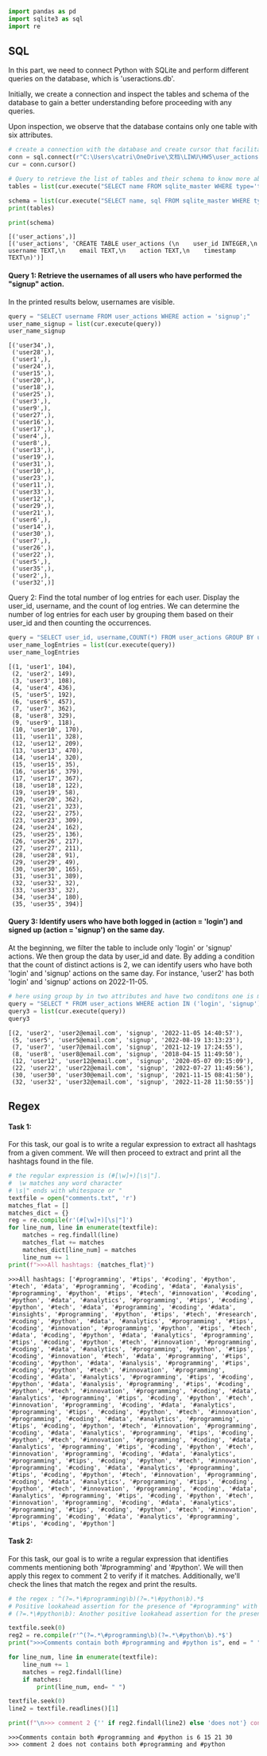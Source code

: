 ```python
import pandas as pd
import sqlite3 as sql
import re
```

##  SQL

In this part, we need to connect Python with SQLite and perform different queries on the database, which is 'useractions.db'. 

Initially, we create a connection and inspect the tables and schema of the database to gain a better understanding before proceeding with any queries.

Upon inspection, we observe that the database contains only one table with six attributes.


```python
# create a connection with the database and create cursor that facilitates the interaction with the database
conn = sql.connect(r"C:\Users\catri\OneDrive\文档\LIWU\HW5\user_actions.db")
cur = conn.cursor()

# Query to retrieve the list of tables and their schema to know more about the database
tables = list(cur.execute("SELECT name FROM sqlite_master WHERE type='table';"))

schema = list(cur.execute("SELECT name, sql FROM sqlite_master WHERE type='table';"))
print(tables)

print(schema)
```

    [('user_actions',)]
    [('user_actions', 'CREATE TABLE user_actions (\n    user_id INTEGER,\n    username TEXT,\n    email TEXT,\n    action TEXT,\n    timestamp TEXT\n)')]
    

#### Query 1: Retrieve the usernames of all users who have performed the "signup" action.
In the printed results below, usernames are visible.


```python
query = "SELECT username FROM user_actions WHERE action = 'signup';"
user_name_signup = list(cur.execute(query))
user_name_signup
```




    [('user34',),
     ('user28',),
     ('user1',),
     ('user24',),
     ('user15',),
     ('user20',),
     ('user18',),
     ('user25',),
     ('user3',),
     ('user9',),
     ('user27',),
     ('user16',),
     ('user17',),
     ('user4',),
     ('user8',),
     ('user13',),
     ('user19',),
     ('user31',),
     ('user10',),
     ('user23',),
     ('user11',),
     ('user33',),
     ('user12',),
     ('user29',),
     ('user21',),
     ('user6',),
     ('user14',),
     ('user30',),
     ('user7',),
     ('user26',),
     ('user22',),
     ('user5',),
     ('user35',),
     ('user2',),
     ('user32',)]



Query 2: Find the total number of log entries for each user. Display the user_id, username, 
and the count of log entries.
We can determine the number of log entries for each user by grouping them based on their user_id and then counting the occurrences.


```python
query = "SELECT user_id, username,COUNT(*) FROM user_actions GROUP BY user_id;" 
user_name_logEntries = list(cur.execute(query))
user_name_logEntries
```




    [(1, 'user1', 104),
     (2, 'user2', 149),
     (3, 'user3', 108),
     (4, 'user4', 436),
     (5, 'user5', 192),
     (6, 'user6', 457),
     (7, 'user7', 362),
     (8, 'user8', 329),
     (9, 'user9', 118),
     (10, 'user10', 170),
     (11, 'user11', 328),
     (12, 'user12', 209),
     (13, 'user13', 470),
     (14, 'user14', 320),
     (15, 'user15', 35),
     (16, 'user16', 379),
     (17, 'user17', 367),
     (18, 'user18', 122),
     (19, 'user19', 58),
     (20, 'user20', 362),
     (21, 'user21', 323),
     (22, 'user22', 275),
     (23, 'user23', 309),
     (24, 'user24', 162),
     (25, 'user25', 136),
     (26, 'user26', 217),
     (27, 'user27', 211),
     (28, 'user28', 91),
     (29, 'user29', 49),
     (30, 'user30', 165),
     (31, 'user31', 389),
     (32, 'user32', 32),
     (33, 'user33', 32),
     (34, 'user34', 180),
     (35, 'user35', 394)]



#### Query 3: Identify users who have both logged in (action = 'login') and signed up (action = 'signup') on the same day. 
At the beginning, we filter the table to include only 'login' or 'signup' actions. We then group the data by user_id and date. By adding a condition that the count of distinct actions is 2, we can identify users who have both 'login' and 'signup' actions on the same day. For instance, 'user2' has both 'login' and 'signup' actions on 2022-11-05.


```python
# here using group by in two attributes and have two conditons one is made by "WHERE", the other is by "HAVING"
query = "SELECT * FROM user_actions WHERE action IN ('login', 'signup') GROUP BY user_id, DATE(timestamp) HAVING COUNT(DISTINCT action) = 2 ;" 
query3 = list(cur.execute(query))
query3
```




    [(2, 'user2', 'user2@email.com', 'signup', '2022-11-05 14:40:57'),
     (5, 'user5', 'user5@email.com', 'signup', '2022-08-19 13:13:23'),
     (7, 'user7', 'user7@email.com', 'signup', '2021-12-19 17:24:55'),
     (8, 'user8', 'user8@email.com', 'signup', '2018-04-15 11:49:50'),
     (12, 'user12', 'user12@email.com', 'signup', '2020-05-07 09:15:09'),
     (22, 'user22', 'user22@email.com', 'signup', '2022-07-27 11:49:56'),
     (30, 'user30', 'user30@email.com', 'signup', '2021-11-15 08:41:50'),
     (32, 'user32', 'user32@email.com', 'signup', '2022-11-28 11:50:55')]



## Regex

#### Task 1:  
For this task, our goal is to write a regular expression to extract all hashtags from a given comment. We will then proceed to extract and print all the hashtags found in the file.


```python
# the regular expression is (#[\w]+)[\s|"]. 
#  \w matches any word character
# \s|" ends with whitespace or " 
textfile = open("comments.txt", 'r')
matches_flat = []
matches_dict = {}
reg = re.compile(r'(#[\w]+)[\s|"]')
for line_num, line in enumerate(textfile):
    matches = reg.findall(line)
    matches_flat += matches
    matches_dict[line_num] = matches
    line_num += 1
print(f">>>All hashtags: {matches_flat}")

```

    >>>All hashtags: ['#programming', '#tips', '#coding', '#python', '#tech', '#data', '#programming', '#coding', '#data', '#analysis', '#programming', '#python', '#tips', '#tech', '#innovation', '#coding', '#python', '#data', '#analytics', '#programming', '#tips', '#coding', '#python', '#tech', '#data', '#programming', '#coding', '#data', '#insights', '#programming', '#python', '#tips', '#tech', '#research', '#coding', '#python', '#data', '#analytics', '#programming', '#tips', '#coding', '#innovation', '#programming', '#python', '#tips', '#tech', '#data', '#coding', '#python', '#data', '#analytics', '#programming', '#tips', '#coding', '#python', '#tech', '#innovation', '#programming', '#coding', '#data', '#analytics', '#programming', '#python', '#tips', '#coding', '#innovation', '#tech', '#data', '#programming', '#tips', '#coding', '#python', '#data', '#analysis', '#programming', '#tips', '#coding', '#python', '#tech', '#innovation', '#programming', '#coding', '#data', '#analytics', '#programming', '#tips', '#coding', '#python', '#data', '#analysis', '#programming', '#tips', '#coding', '#python', '#tech', '#innovation', '#programming', '#coding', '#data', '#analytics', '#programming', '#tips', '#coding', '#python', '#tech', '#innovation', '#programming', '#coding', '#data', '#analytics', '#programming', '#tips', '#coding', '#python', '#tech', '#innovation', '#programming', '#coding', '#data', '#analytics', '#programming', '#tips', '#coding', '#python', '#tech', '#innovation', '#programming', '#coding', '#data', '#analytics', '#programming', '#tips', '#coding', '#python', '#tech', '#innovation', '#programming', '#coding', '#data', '#analytics', '#programming', '#tips', '#coding', '#python', '#tech', '#innovation', '#programming', '#coding', '#data', '#analytics', '#programming', '#tips', '#coding', '#python', '#tech', '#innovation', '#programming', '#coding', '#data', '#analytics', '#programming', '#tips', '#coding', '#python', '#tech', '#innovation', '#programming', '#coding', '#data', '#analytics', '#programming', '#tips', '#coding', '#python', '#tech', '#innovation', '#programming', '#coding', '#data', '#analytics', '#programming', '#tips', '#coding', '#python', '#tech', '#innovation', '#programming', '#coding', '#data', '#analytics', '#programming', '#tips', '#coding', '#python', '#tech', '#innovation', '#programming', '#coding', '#data', '#analytics', '#programming', '#tips', '#coding', '#python']
    

#### Task 2: 
For this task, our goal is to write a regular expression that identifies comments mentioning both '#programming' and '#python'. We will then apply this regex to comment 2 to verify if it matches. Additionally, we'll check the lines that match the regex and print the results.


```python
# the regex : ^(?=.*\#programming\b)(?=.*\#python\b).*$
# Positive lookahead assertion for the presence of "#programming" with a word boundary.
# (?=.*\#python\b): Another positive lookahead assertion for the presence of "#python" with a word boundary.

textfile.seek(0)
reg2 = re.compile(r'^(?=.*\#programming\b)(?=.*\#python\b).*$')
print(">>>Comments contain both #programming and #python is", end = " ")

for line_num, line in enumerate(textfile):
    line_num += 1
    matches = reg2.findall(line)
    if matches:
        print(line_num, end= " ")

textfile.seek(0)
line2 = textfile.readlines()[1]

print(f"\n>>> comment 2 {'' if reg2.findall(line2) else 'does not'} contains both #programming and #python")
```

    >>>Comments contain both #programming and #python is 6 15 21 30 
    >>> comment 2 does not contains both #programming and #python
    
